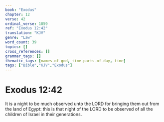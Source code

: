 ```yaml
---
book: "Exodus"
chapter: 12
verse: 42
ordinal_verse: 1859
ref: "Exodus 12:42"
translation: "KJV"
genre: "Law"
word_count: 39
topics: []
cross_references: []
grammar_tags: []
thematic_tags: [names-of-god, time-parts-of-day, time]
tags: ["Bible","KJV","Exodus"]
---
```


# Exodus 12:42

It is a night to be much observed unto the LORD for bringing them out from the land of Egypt: this is that night of the LORD to be observed of all the children of Israel in their generations.
